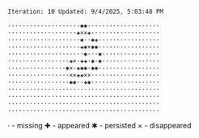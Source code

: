 `Iteration: 10 Updated: 9/4/2025, 5:03:48 PM`
<!-- GOL_START -->
`····················✱✱····················`</br>
`···················✚××✚···················`</br>
`····················✱··✱✚·················`</br>
`····················✚✱×✱✱·················`</br>
`·····················✱···✱················`</br>
`·················✚×·✚✚·✱·✱················`</br>
`················✱×·✚✱✱·✱✱·················`</br>
`·················××✚✚××···················`</br>
`·················✱✱··✚✱···················`</br>
`··········································`</br>
`··········································`</br>
`··········································`</br>
`··········································`</br>
<!-- GOL_END -->
· - missing
✚ - appeared
✱ - persisted
× - disappeared